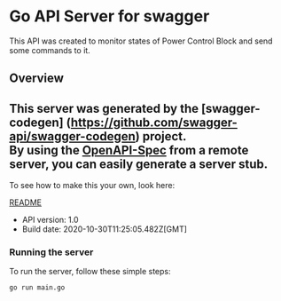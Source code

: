# Go API Server for swagger

This API was created to monitor states of Power Control Block and send some commands to it.

## Overview
This server was generated by the [swagger-codegen]
(https://github.com/swagger-api/swagger-codegen) project.  
By using the [OpenAPI-Spec](https://github.com/OAI/OpenAPI-Specification) from a remote server, you can easily generate a server stub.  
-

To see how to make this your own, look here:

[README](https://github.com/swagger-api/swagger-codegen/blob/master/README.md)

- API version: 1.0
- Build date: 2020-10-30T11:25:05.482Z[GMT]


### Running the server
To run the server, follow these simple steps:

```
go run main.go
```

